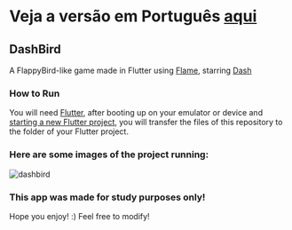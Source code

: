 # Veja a versão em Português <a href="README-ptbr.md">aqui</a>

## DashBird

A FlappyBird-like game made in Flutter using <a href="https://pub.dev/packages/flame">Flame</a>, starring <a href="https://docs.flutter.dev/dash#:~:text=Dash%20is%20the%20mascot%20for,app%20for%20web%20and%20mobile!">Dash</a>

### How to Run

You will need <a href="https://docs.flutter.dev/get-started/install">Flutter</a>, after booting up on your emulator or device and <a href="https://docs.flutter.dev/get-started/codelab">starting a new Flutter project</a>, you will transfer the files of this repository to the folder of your Flutter project.

### Here are some images of the project running:
![dashbird](https://user-images.githubusercontent.com/113607857/195988917-f08a5666-eb72-4d63-9fbe-d0cb240ba931.gif)


### This app was made for study purposes only!
Hope you enjoy! :)
Feel free to modify!
